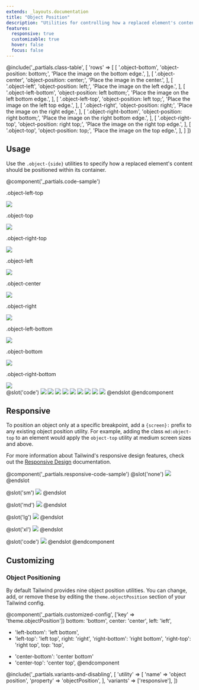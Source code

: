 ```yaml
---
extends: _layouts.documentation
title: "Object Position"
description: "Utilities for controlling how a replaced element's content should be positioned within its container."
features:
  responsive: true
  customizable: true
  hover: false
  focus: false
---
```


@include('_partials.class-table', [
    'rows' => [
        [
            '.object-bottom',
            'object-position: bottom;',
            'Place the image on the bottom edge.',
        ],
        [
            '.object-center',
            'object-position: center;',
            'Place the image in the center.',
        ],
        [
            '.object-left',
            'object-position: left;',
            'Place the image on the left edge.',
        ],
        [
            '.object-left-bottom',
            'object-position: left bottom;',
            'Place the image on the left bottom edge.',
        ],
        [
            '.object-left-top',
            'object-position: left top;',
            'Place the image on the left top edge.',
        ],
        [
            '.object-right',
            'object-position: right;',
            'Place the image on the right edge.',
        ],
        [
            '.object-right-bottom',
            'object-position: right bottom;',
            'Place the image on the right bottom edge.',
        ],
        [
            '.object-right-top',
            'object-position: right top;',
            'Place the image on the right top edge.',
        ],
        [
            '.object-top',
            'object-position: top;',
            'Place the image on the top edge.',
        ],
    ]
])

## Usage

Use the `.object-{side}` utilities to specify how a replaced element's content should be positioned within its container.

@component('_partials.code-sample')
<div class="flex justify-around mb-8">
  <div class="flex-1">
    <p class="text-center text-sm text-gray-600 mb-1">.object-left-top</p>
    <img class="mx-auto bg-gray-400 w-24 h-24 object-left-top object-none" src="https://images.unsplash.com/photo-1459262838948-3e2de6c1ec80?ixlib=rb-1.2.1&ixid=eyJhcHBfaWQiOjEyMDd9&auto=format&fit=crop&w=64&h=64&q=80">
  </div>
  <div class="flex-1">
    <p class="text-center text-sm text-gray-600 mb-1">.object-top</p>
    <img class="mx-auto bg-gray-400 w-24 h-24 object-top object-none" src="https://images.unsplash.com/photo-1459262838948-3e2de6c1ec80?ixlib=rb-1.2.1&ixid=eyJhcHBfaWQiOjEyMDd9&auto=format&fit=crop&w=64&h=64&q=80">
  </div>
  <div class="flex-1">
    <p class="text-center text-sm text-gray-600 mb-1">.object-right-top</p>
    <img class="mx-auto bg-gray-400 w-24 h-24 object-right-top object-none" src="https://images.unsplash.com/photo-1459262838948-3e2de6c1ec80?ixlib=rb-1.2.1&ixid=eyJhcHBfaWQiOjEyMDd9&auto=format&fit=crop&w=64&h=64&q=80">
  </div>
</div>
<div class="flex justify-around mb-8">
  <div class="flex-1">
    <p class="text-center text-sm text-gray-600 mb-1">.object-left</p>
    <img class="mx-auto bg-gray-400 w-24 h-24 object-left object-none" src="https://images.unsplash.com/photo-1459262838948-3e2de6c1ec80?ixlib=rb-1.2.1&ixid=eyJhcHBfaWQiOjEyMDd9&auto=format&fit=crop&w=64&h=64&q=80">
  </div>
  <div class="flex-1">
    <p class="text-center text-sm text-gray-600 mb-1">.object-center</p>
    <img class="mx-auto bg-gray-400 w-24 h-24 object-center object-none" src="https://images.unsplash.com/photo-1459262838948-3e2de6c1ec80?ixlib=rb-1.2.1&ixid=eyJhcHBfaWQiOjEyMDd9&auto=format&fit=crop&w=64&h=64&q=80">
  </div>
  <div class="flex-1">
    <p class="text-center text-sm text-gray-600 mb-1">.object-right</p>
    <img class="mx-auto bg-gray-400 w-24 h-24 object-right object-none" src="https://images.unsplash.com/photo-1459262838948-3e2de6c1ec80?ixlib=rb-1.2.1&ixid=eyJhcHBfaWQiOjEyMDd9&auto=format&fit=crop&w=64&h=64&q=80">
  </div>
</div>
<div class="flex justify-around">
  <div class="flex-1">
    <p class="text-center text-sm text-gray-600 mb-1">.object-left-bottom</p>
    <img class="mx-auto bg-gray-400 w-24 h-24 object-left-bottom object-none" src="https://images.unsplash.com/photo-1459262838948-3e2de6c1ec80?ixlib=rb-1.2.1&ixid=eyJhcHBfaWQiOjEyMDd9&auto=format&fit=crop&w=64&h=64&q=80">
  </div>
  <div class="flex-1">
    <p class="text-center text-sm text-gray-600 mb-1">.object-bottom</p>
    <img class="mx-auto bg-gray-400 w-24 h-24 object-bottom object-none" src="https://images.unsplash.com/photo-1459262838948-3e2de6c1ec80?ixlib=rb-1.2.1&ixid=eyJhcHBfaWQiOjEyMDd9&auto=format&fit=crop&w=64&h=64&q=80">
  </div>
  <div class="flex-1">
    <p class="text-center text-sm text-gray-600 mb-1">.object-right-bottom</p>
    <img class="mx-auto bg-gray-400 w-24 h-24 object-right-bottom object-none" src="https://images.unsplash.com/photo-1459262838948-3e2de6c1ec80?ixlib=rb-1.2.1&ixid=eyJhcHBfaWQiOjEyMDd9&auto=format&fit=crop&w=64&h=64&q=80">
  </div>
</div>
@slot('code')
<img class="object-none object-left-top bg-gray-400 w-24 h-24" src="...">
<img class="object-none object-top bg-gray-400 w-24 h-24" src="...">
<img class="object-none object-right-top bg-gray-400 w-24 h-24" src="...">
<img class="object-none object-left bg-gray-400 w-24 h-24" src="...">
<img class="object-none object-center bg-gray-400 w-24 h-24" src="...">
<img class="object-none object-right bg-gray-400 w-24 h-24" src="...">
<img class="object-none object-left-bottom bg-gray-400 w-24 h-24" src="...">
<img class="object-none object-bottom bg-gray-400 w-24 h-24" src="...">
<img class="object-none object-right-bottom bg-gray-400 w-24 h-24" src="...">
@endslot
@endcomponent

## Responsive

To position an object only at a specific breakpoint, add a `{screen}:` prefix to any existing object position utility. For example, adding the class `md:object-top` to an element would apply the `object-top` utility at medium screen sizes and above.

For more information about Tailwind's responsive design features, check out the [Responsive Design](/docs/responsive-design) documentation.

@component('_partials.responsive-code-sample')
@slot('none')
<img class="mx-auto bg-gray-400 w-48 h-48 object-center object-none" src="https://images.unsplash.com/photo-1459262838948-3e2de6c1ec80?ixlib=rb-1.2.1&ixid=eyJhcHBfaWQiOjEyMDd9&auto=format&fit=crop&w=128&h=128&q=80">
@endslot

@slot('sm')
<img class="mx-auto bg-gray-400 w-48 h-48 object-top object-none" src="https://images.unsplash.com/photo-1459262838948-3e2de6c1ec80?ixlib=rb-1.2.1&ixid=eyJhcHBfaWQiOjEyMDd9&auto=format&fit=crop&w=128&h=128&q=80">
@endslot

@slot('md')
<img class="mx-auto bg-gray-400 w-48 h-48 object-right object-none" src="https://images.unsplash.com/photo-1459262838948-3e2de6c1ec80?ixlib=rb-1.2.1&ixid=eyJhcHBfaWQiOjEyMDd9&auto=format&fit=crop&w=128&h=128&q=80">
@endslot

@slot('lg')
<img class="mx-auto bg-gray-400 w-48 h-48 object-bottom object-none" src="https://images.unsplash.com/photo-1459262838948-3e2de6c1ec80?ixlib=rb-1.2.1&ixid=eyJhcHBfaWQiOjEyMDd9&auto=format&fit=crop&w=128&h=128&q=80">
@endslot

@slot('xl')
<img class="mx-auto bg-gray-400 w-48 h-48 object-left object-none" src="https://images.unsplash.com/photo-1459262838948-3e2de6c1ec80?ixlib=rb-1.2.1&ixid=eyJhcHBfaWQiOjEyMDd9&auto=format&fit=crop&w=128&h=128&q=80">
@endslot

@slot('code')
<img class="none:object-center sm:object-top md:object-right lg:object-bottom xl:object-left ..." src="...">
@endslot
@endcomponent

## Customizing

### Object Positioning

By default Tailwind provides nine object position utilities. You can change, add, or remove these by editing the `theme.objectPosition` section of your Tailwind config.

@component('_partials.customized-config', ['key' => 'theme.objectPosition'])
  bottom: 'bottom',
  center: 'center',
  left: 'left',
- 'left-bottom': 'left bottom',
- 'left-top': 'left top',
  right: 'right',
  'right-bottom': 'right bottom',
  'right-top': 'right top',
  top: 'top',
+ 'center-bottom': 'center bottom'
+ 'center-top': 'center top',
@endcomponent

@include('_partials.variants-and-disabling', [
    'utility' => [
        'name' => 'object position',
        'property' => 'objectPosition',
    ],
    'variants' => ['responsive'],
])
